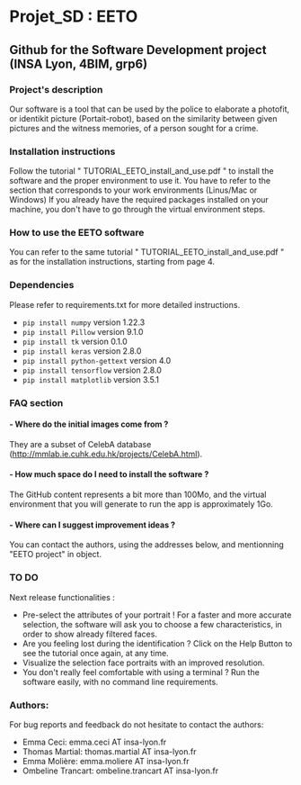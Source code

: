 # Projet_SD : EETO 

## Github for the Software Development project (INSA Lyon, 4BIM, grp6)

### Project's description

Our software is a tool that can be used by the police to elaborate a photofit, or identikit picture (Portait-robot), based on the similarity between given pictures and the witness memories, of a person sought for a crime.

### Installation instructions 
Follow the tutorial " TUTORIAL_EETO_install_and_use.pdf " to install the software and the proper environment to use it.
You have to refer to the section that corresponds to your work environments (Linus/Mac or Windows)
If you already have the required packages installed on your machine, you don't have to go through the virtual environment steps.

### How to use the EETO software 
You can refer to the same tutorial " TUTORIAL_EETO_install_and_use.pdf " as for the installation instructions, starting from page 4.

### Dependencies
Please refer to requirements.txt for more detailed instructions.
- `pip install numpy` version 1.22.3
- `pip install Pillow` version 9.1.0
- `pip install tk` version 0.1.0
- `pip install keras` version 2.8.0
- `pip install python-gettext` version 4.0
- `pip install tensorflow` version 2.8.0
- `pip install matplotlib` version 3.5.1

### FAQ section

####  - Where do the initial images come from ?

They are a subset of CelebA database (http://mmlab.ie.cuhk.edu.hk/projects/CelebA.html).

#### - How much space do I need to install the software ?

The GitHub content represents a bit more than 100Mo, and the virtual environment that you will generate to run the app is approximately 1Go.

#### - Where can I suggest improvement ideas ?

You can contact the authors, using the addresses below, and mentionning "EETO project" in object.

### TO DO 
Next release functionalities :
- Pre-select the attributes of your portrait ! For a faster and more accurate selection, the software will ask you to choose a few characteristics, in order to show already filtered faces.
- Are you feeling lost during the identification ? Click on the Help Button to see the tutorial once again, at any time. 
- Visualize the selection face portraits with an improved resolution.
- You don't really feel comfortable with using a terminal ? Run the software easily, with no command line requirements.

### Authors:
For bug reports and feedback do not hesitate to contact the authors:

- Emma Ceci: emma.ceci AT insa-lyon.fr
- Thomas Martial: thomas.martial AT insa-lyon.fr
- Emma Molière: emma.moliere AT insa-lyon.fr
- Ombeline Trancart: ombeline.trancart AT insa-lyon.fr



